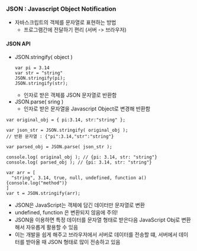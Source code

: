 ### JSON : Javascript Object Notification
- 자바스크립트의 객체를 문자열로 표현하는 방법
  - 프로그램간에 전달하기 편리 (서버 -> 브라우저)

#### JSON API
- JSON.stringify( object )
  ~~~
  var pi = 3.14
  var str = "string"
  JSON.stringify(pi);
  JSON.stringify(str);
  ~~~
  - 인자로 받은 객체를 JSON 문자열로 반환함
- JSON.parse( sring )
  - 인자로 받은 문자열을 Javascript Object로 변경해 반환함
~~~
var original_obj = { pi:3.14, str:"string" };

var json_str = JSON.stringify( original_obj );
// 반환 문자열 : {"pi":3.14,"str":"string"}

var parsed_obj = JSON.parse( json_str );

console.log( original_obj ); // {pi: 3.14, str: "string"}
console.log( parsed_obj ); // {pi: 3.14, str: "string"}
~~~
~~~
var arr = [
  "string", 3.14, true, null, undefined, function a(){console.log("method")}
]
var t = JSON.stringify(arr);  
~~~
- JSON은 JavaScript는 객체에 담긴 데이터만 문자열로 변환
- undefined, function 은 변환되지 않음에 주의!
- JSON을 이용하면 특정 데이터를 문자열 형태로 받은다음 JavaScript Obj로 변환해서 자유롭게 활용할 수 있음
- 이는 개발을 쉽게 해주고 브라우저에서 서버로 데이터를 전송할 떄, 서버에서 데이터를 받아올 때 JSON 형태로 많이 전송하고 있음
